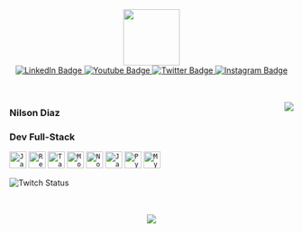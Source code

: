 
<div id="header" align="center">
    <img src="https://media.giphy.com/media/M9gbBd9nbDrOTu1Mqx/giphy.gif" width="100"/>
    <div id="badges" align="center">
      <a href="www.linkedin.com/in/spring-mirage">
        <img src="https://img.shields.io/badge/LinkedIn-black?style=for-the-badge&logo=linkedin&logoColor=blue" alt="LinkedIn Badge"/>
      </a>
      <a href="https://www.youtube.com/@springmirage">
        <img src="https://img.shields.io/badge/YouTube-black?style=for-the-badge&logo=youtube&logoColor=red" alt="Youtube Badge"/>
      </a>
      <a href="https://www.twitter.com/springmiragelol">
        <img src="https://img.shields.io/badge/Twitter-black?style=for-the-badge&logo=x&logoColor=white" alt="Twitter Badge"/>
      </a>
      <a href="https://www.instagram.com/wolfymirage/">
        <img src="https://img.shields.io/badge/Instagram-black?style=for-the-badge&logo=instagram&logoColor=pink" alt="Instagram Badge"/>
      </a>
    </div>
    <br/>
    <img src="https://komarev.com/ghpvc/?username=spring-mirage&style=flat-square&color=blue" alt=""/>
    <br/>
    <br/>
</div>

<a href="https://github.com/spring-mirage/github-readme-stats" ><img align="right" src="https://github-readme-stats.vercel.app/api/top-langs/?username=spring-mirage&layout=donut&theme=material-palenight&hide_border=true" /></a>

###   Nilson Diaz
###   Dev Full-Stack


 
 

  
<code><img height="30" alt="JavaScript" src="https://img.icons8.com/color/48/javascript--v1.png"></code>
<code><img height="30" alt="React" src="https://img.icons8.com/office/40/react.png"></code>
<code><img height="30" alt="Tailwind" src="https://img.icons8.com/color/48/tailwindcss.png"></code>
<code><img height="30" alt="MongoDB" src="https://img.icons8.com/color/48/mongodb.png"></code> 
<code><img height="30" alt="Nodejs" src="https://img.icons8.com/color/48/nodejs.png"></code> 
<code><img height="30" alt="Java" src="https://img.icons8.com/color/48/java-coffee-cup-logo--v1.png"></code> 
<code><img height="30" alt="Python" src="https://img.icons8.com/color/48/python--v1.png"></code> 
<code><img height="30" alt="MySQL" src="https://img.icons8.com/external-those-icons-flat-those-icons/24/external-MySQL-programming-and-development-those-icons-flat-those-icons.png"></code> 




![Twitch Status](https://img.shields.io/twitch/status/springmiragelol)

<br/>
<br/>

<div id="header" align="center">
    <picture>
      <source
        srcset="https://github-readme-stats.vercel.app/api?username=spring-mirage&show_icons=true&theme=dark"
        media="(prefers-color-scheme: dark)"
      />
      <source
        srcset="https://github-readme-stats.vercel.app/api?username=spring-mirage&show_icons=true"
        media="(prefers-color-scheme: light), (prefers-color-scheme: no-preference)"
      />
      <img src="https://github-readme-stats.vercel.app/api?username=spring-mirage&show_icons=true" />
    </picture>
</div>

